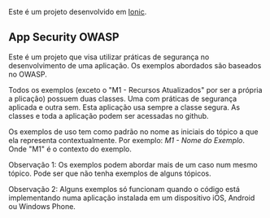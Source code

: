 Este é um projeto desenvolvido em [Ionic](http://ionicframework.com/).

## App Security OWASP

Este é um projeto que visa utilizar práticas de segurança no desenvolvimento de uma aplicação. 
Os exemplos abordados são baseados no OWASP.

Todos os exemplos (exceto o "M1 - Recursos Atualizados" por ser a própria a plicação) 
possuem duas classes. Uma com práticas de segurança aplicada e outra sem. 
Esta aplicação usa sempre a classe segura. As classes e toda a aplicação podem ser acessadas no github.

Os exemplos de uso tem como padrão no nome as iniciais do tópico a que ela representa contextualmente. 
Por exemplo: *M1 - Nome do Exemplo*. Onde "M1" é o contexto do exemplo.

Observação 1: Os exemplos podem abordar mais de um caso num mesmo tópico. 
Pode ser que não tenha exemplos de alguns tópicos.

Observação 2: Alguns exemplos só funcionam quando o código está implementando 
numa aplicação instalada em um dispositivo iOS, Android ou Windows Phone.